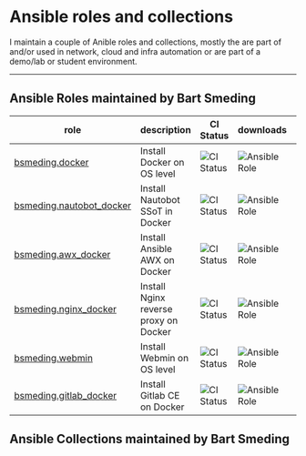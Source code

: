 # Ansible roles and collections

I maintain a couple of Anible roles and collections, mostly the are part of and/or used in network, cloud and infra automation or are part of a demo/lab or student environment.


---

## Ansible Roles maintained by Bart Smeding




| role | description | CI Status | downloads | more info | 
| ---- | ----------- | --------- | --------- | --------- |
| [bsmeding.docker](https://galaxy.ansible.com/ui/standalone/roles/bsmeding/nautobot_docker/) | Install Docker on OS level | ![CI Status](https://github.com/bsmeding/ansible_role_docker/actions/workflows/ci.yml/badge.svg) |  ![Ansible Role](https://img.shields.io/ansible/role/d/bsmeding/docker) | LINK |
| [bsmeding.nautobot_docker](https://galaxy.ansible.com/ui/standalone/roles/bsmeding/nautobot_docker/) | Install Nautobot SSoT in Docker | ![CI Status](https://github.com/bsmeding/ansible_role_nautobot_docker/actions/workflows/ci.yml/badge.svg) |  ![Ansible Role](https://img.shields.io/ansible/role/d/bsmeding/nautobot_docker) | LINK |
| [bsmeding.awx_docker](https://galaxy.ansible.com/ui/standalone/roles/bsmeding/awx_docker/) | Install Ansible AWX on Docker | ![CI Status](https://github.com/bsmeding/ansible_role_awx_docker/actions/workflows/ci.yml/badge.svg) |  ![Ansible Role](https://img.shields.io/ansible/role/d/bsmeding/awx_docker) | LINK |
| [bsmeding.nginx_docker](https://galaxy.ansible.com/ui/standalone/roles/bsmeding/nginx_docker/) | Install Nginx reverse proxy on Docker | ![CI Status](https://github.com/bsmeding/ansible_role_nginx_docker/actions/workflows/ci.yml/badge.svg) |  ![Ansible Role](https://img.shields.io/ansible/role/d/bsmeding/nginx_docker) | LINK |
| [bsmeding.webmin](https://galaxy.ansible.com/ui/standalone/roles/bsmeding/nautobot_docker/) | Install Webmin on OS level | ![CI Status](https://github.com/bsmeding/webmin/actions/workflows/ci.yml/badge.svg) |  ![Ansible Role](https://img.shields.io/ansible/role/d/bsmeding/webmin) | LINK |
| [bsmeding.gitlab_docker](https://galaxy.ansible.com/ui/standalone/roles/bsmeding/nginx_docker/) | Install Gitlab CE on Docker | ![CI Status](https://github.com/bsmeding/ansible_role_gitlab_docker/actions/workflows/ci.yml/badge.svg) |  ![Ansible Role](https://img.shields.io/ansible/role/d/bsmeding/gitlab_docker) | LINK |




## Ansible Collections maintained by Bart Smeding

